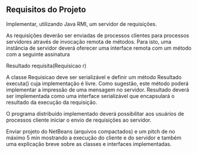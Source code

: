 ## Requisitos do Projeto

Implementar, utilizando Java RMI, um servidor de requisições.

As requisições deverão ser enviadas de processos clientes para processos servidores através de invocação remota de métodos. Para isto, uma instância de servidor deverá oferecer uma interface remota com um método com a seguinte assinatura

Resultado requisita(Requisicao r)

A classe Requisicao deve ser serializável e definir um método Resultado executa()  cuja implementação é livre. Como sugestão, este método poderá implementar a impressão de uma mensagem no servidor. Resultado deverá ser implementada como uma interface serializável que encapsulará o resultado da execução da requisição. 

O programa distribuído implementado deverá possibilitar aos usuários de processos cliente iniciar o envio de requisições ao servidor. 

Enviar projeto do NetBeans (arquivos compactados) e um pitch de no máximo 5 min mostrando a execução do cliente e do servidor e também uma explicação breve sobre as classes e interfaces implementadas. 

